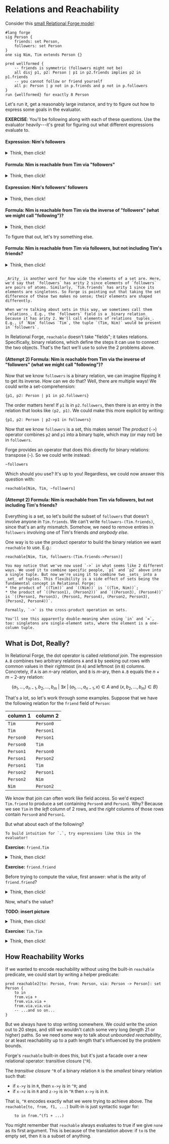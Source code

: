 # Relations and Reachability

<!-- ~~~admonish note title="Brown CSCI 1710"

* Hopefully everyone has been making good progress with Curiosity Modeling! I'm seeing a lot of awesome questions on Ed and at hours. 
* Some of you are curious about how far you need to go to earn a check on the project. This is hard to give a precise answer to, because everyone's models will be different. However, I can say that we're looking for:
    * evidence that you explored your topic of choice;
    * evidence that you validated your model;
    * something you _got_ from the model (generating or solving puzzles, checking a property, or even just understanding a domain better).
* **There's a lab this week** that focuses on _sets_ and other _relational_ concepts. You'll be exploring automated memory management in Forge. This lab leads directly into the next homework, and is meant to give you useful insight into how these systems work.

~~~ -->

Consider this [small Relational Forge model](reach.frg):

```alloy
#lang forge
sig Person {
    friends: set Person,
    followers: set Person
}
one sig Nim, Tim extends Person {}

pred wellformed {
    -- friends is symmetric (followers might not be)
    all disj p1, p2: Person | p1 in p2.friends implies p2 in p1.friends 
    -- you cannot follow or friend yourself
    all p: Person | p not in p.friends and p not in p.followers
}
run {wellformed} for exactly 8 Person
```

Let's run it, get a reasonably large instance, and try to figure out how to express some goals in the evaluator. 

**EXERCISE**: You'll be following along with each of these questions. Use the evaluator heavily---it's great for figuring out what different expressions evaluate to.

#### Expression: Nim's followers

<details>
<summary>Think, then click!</summary>

This is just `Nim.followers`.

</details>

#### Formula: Nim is reachable from Tim via "followers"

<details>
<summary>Think, then click!</summary>

We can use the `reachable` built-in: `reachable[Nim, Tim, followers]`.

</details>

#### Expression: Nim's followers' followers

<details>
<summary>Think, then click!</summary>

Another application of the field! `Nim.followers.followers`.

But wait, what does this really mean? Since `Nim.followers` is a set, rather than a `Person`, should I be able to apply `.followers` to it? If we try this in the evaluator, it works, but we're no longer just doing a "field access"; something more must be going on. 

</details>


#### Formula: Nim is reachable from Tim via the inverse of "followers" (what we might call "following")?

<details>
<summary>Think, then click!</summary>

Hmm. This seems harder. We don't have a field called `following`, and the `reachable` built-in takes fields! 

...it does take fields, right? Or might it take something more flexible? Can we use _set operations_ to adjust the potential edges that `reachable` looks at?

</details>

To figure that out, let's try something else.

#### Formula: Nim is reachable from Tim via followers, but not including Tim's friends?

<details>
<summary>Think, then click!</summary>

We might try `reachable[Nim, Tim, (followers-Tim.friends)]` but this will produce an error. Why? Well, one reason we might give is:

> ...because `followers` is a field but `Tim.friends` is a set.

But is that the real answer? The error complains about "arity": 2 vs 1. Let's type those two expressions into the evaluator and see what we get. For `followers`, we get a set of _pairs_ of people. But `Tim.friends` is a set of _singletons_. 

</details>

<!-- ~~~admonish warning title="Evaluator Output" 
The evaluator prints expression values as parenthesized lists of lists. But don't be fooled! It's really printing a _set_ of _lists_. The order in which the inner lists print shouldn't matter.
~~~ -->

~~~admonish tip title="Arity, Relations, and Tuples"

_Arity_ is another word for how wide the elements of a set are. Here, we'd say that `followers` has arity 2 since elements of `followers` are pairs of atoms. Similarly, `Tim.friends` has arity 1 since its elements are singletons. So Forge is pointing out that taking the set difference of these two makes no sense; their elements are shaped differently.

When we're talking about sets in this way, we sometimes call them _relations_. E.g., the `followers` field is a _binary relation_ because it has arity 2. We'll call elements of relations _tuples_. E.g., if `Nim` follows `Tim`, the tuple `(Tim, Nim)` would be present in `followers`.
~~~

In Relational Forge, `reachable` doesn't take "fields"; it takes relations. Specifically, binary relations, which define the steps it can use to connect the two objects. That's the fact we'll use to solve the 2 problems above. 

#### (Attempt 2) Formula: Nim is reachable from Tim via the inverse of "followers" (what we might call "following")?

Now that we know `followers` is a binary relation, we can imagine flipping it to get its inverse. How can we do that? Well, there are multiple ways! We could write a set-comprehension:

```
{p1, p2: Person | p1 in p2.followers}
```

The order matters here! If `p1` is in `p2.followers`, then there is an entry in the relation that looks like `(p2, p1)`. We could make this more explicit by writing:

```
{p1, p2: Person | p2->p1 in followers}
```

Now that we know `followers` is a set, this makes sense! The _product_ (`->`) operator combines `p2` and `p1` into a binary tuple, which may (or may not) be in `followers`.

Forge provides an operator that does this directly for binary relations: transpose (`~`). So we could write instead:

```
~followers
```

Which should you use? It's up to you! Regardless, we could now answer this question with:

```alloy
reachable[Nim, Tim, ~followers]
```

#### (Attempt 2) Formula: Nim is reachable from Tim via followers, but not including Tim's friends?

Everything is a set, so let's build the subset of `followers` that doesn't involve anyone in `Tim.friends`. We can't write `followers-(Tim.friends)`, since that's an arity mismatch. Somehow, we need to remove entries in `followers` involving one of Tim's friends _and anybody else_. 

One way is to use the product operator to build the binary relation we want `reachable` to use. E.g.:

```
reachable[Nim, Tim, followers-(Tim.friends->Person)]
```

~~~admonish tip title="" 
You may notice that we've now used `->` in what seems like 2 different ways. We used it to combine specific people, `p1` and `p2` above into a single tuple. But now we're using it to combine two _sets_ into a _set_ of tuples. This flexibility is a side effect of sets being the fundamental concept in Relational Forge:
* the product of `((Tim))` and `((Nim))` is `((Tim, Nim))`; 
* the product of `((Person1), (Person2))` and `((Person3), (Person4))` is `((Person1, Person3), (Person1, Person4), (Person2, Person3), (Person2, Person4))`. 

Formally, `->` is the cross-product operation on sets. 

You'll see this apparently double-meaning when using `in` and `=`, too: singletons are single-element sets, where the element is a one-column tuple.
~~~


## What is Dot, Really? 

In Relational Forge, the dot operator is called _relational join_. The expression `A.B` combines two arbitrary relations `A` and `B` by seeking out rows with common values in their rightmost (in `A`) and leftmost (in `B`) columns. Concretely, if `A` is an $n$-ary relation, and `B` is $m$-ary, then `A.B` equals the $n+m-2$-ary relation:

$$\{a_1, ..., a_{n-1}, b_2, ..., b_m \;| \;\exists x \;|\; (a_1, ..., a_{n-1}, x) \in A \text{ and } (x, b_2, ..., b_m) \in B\}$$

That's a lot, so let's work through some examples. Suppose that we have the following relation for the `friend` field of `Person`:

| column 1  |  column 2 | 
|---------- | --------- |
| `Tim`     | `Person0` |
| `Tim`     | `Person1` |
| `Person0` | `Person1` | 
| `Person0` | `Tim`     | 
| `Person1` | `Person0` | 
| `Person1` | `Person2` |
| `Person1` | `Tim`     | 
| `Person2` | `Person1` | 
| `Person2` | `Nim`     | 
| `Nim`     | `Person2` |

We know that join can often work like field access. So we'd expect `Tim.friend` to produce a set containing `Person0` and `Person1`. Why? Because we see `Tim` in the _left_ column of 2 rows, and the _right_ columns of those rows contain `Person0` and `Person1`. 

But what about each of the following?

~~~admonish tip title="Try the evaluator!"
To build intuition for `.`, try expressions like this in the evaluator!
~~~

**Exercise:** `friend.Tim`

<details>
<summary>Think, then click!</summary>

Here we run the same process that gave us a value for `Tim.friend`, but in reverse. Which rows do we see `Tim` in the _right_ column? 

Because `friend` is symmetric, it's the same: `friend.Tim` is the same as `Tim.friend`, a set containing `Person0` and `Person1`. 

</details>

**Exercise:** `friend.friend`

Before trying to compute the value, first answer: what is the arity of `friend.friend`?

<details>
<summary>Think, then click!</summary>

Well, `frend` has arity `2`, and a join subtracts one column from each side. So we expect `friend.friend` to have arity `1+1=2`. 

</details>

Now, what's the value?

**TODO: insert picture**

<details>
<summary>Think, then click!</summary>


(TODO: picture)

</details>

**Exercise:** `Tim.Tim`

<details>
<summary>Think, then click!</summary>

This will give an error because the result has arity `0`. 

</details>


## How Reachability Works

If we wanted to encode reachability without using the built-in `reachable` predicate, we could start by writing a helper predicate:

```alloy
pred reachable2[to: Person, from: Person, via: Person -> Person]: set Person {
    to in 
    from.via +
    from.via.via +
    from.via.via.via 
    -- ...and so on...
}
```

But we always have to stop writing somewhere. We could write the union out to 20 steps, and still we wouldn't catch some very long (length 21 or higher) paths. So we need some way to talk about _unbounded reachability_, or at least reachability up to a path length that's influenced by the problem bounds.

Forge's `reachable` built-in does this, but it's just a facade over a new relational operator: transitive closure (`^R`).

The _transitive closure_ `^R` of a binary relation `R` is the _smallest_ binary relation such that:
* if `x->y` is in `R`, then `x->y` is in `^R`; and
* if `x->z` is in `R` and `z->y` is in `^R` then `x->y` is in `R`.

That is, `^R` encodes exactly what we were trying to achieve above. The `reachable[to, from, f1, ...]` built-in is just syntactic sugar for:

```alloy
    to in from.^(f1 + ...)
```

You might remember that `reachable` always evaluates to true if we give `none` as its first argument. This is because of the translation above: if `to` is the empty set, then it is a subset of anything. 

<!-- ~~~admonish tip title="Design Discussion"
You might wonder why we don't translate `reachable[to, from, f1, ...]` to something like `to in from.^(f1 + ...) and some to`. This would, after all, fix the problem of `none` being reachable from everything! The answer is that this fix might cause other confusion, and either way the ...
...
~~~ -->

